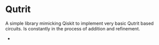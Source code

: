 # Qutrit
A simple library mimicking Qiskit to implement very basic Qutrit based circuits. Is constantly in the process of addition and refinement.

- 
